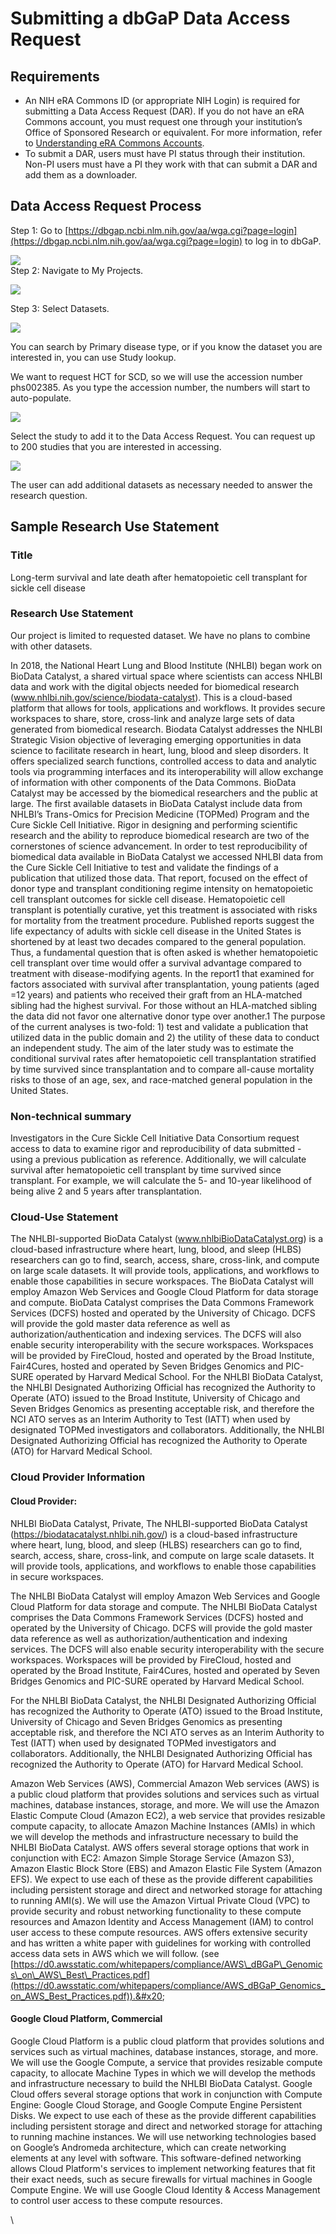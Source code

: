 # Submitting a dbGaP Data Access Request

## Requirements

* An NIH eRA Commons ID (or appropriate NIH Login) is required for submitting a Data Access Request (DAR). If you do not have an eRA Commons account, you must request one through your institution’s Office of Sponsored Research or equivalent. For more information, refer to [Understanding eRA Commons Accounts](https://era.nih.gov/register-accounts/understanding-era-commons-accounts.htm).
* To submit a DAR, users must have PI status through their institution. Non-PI users must have a PI they work with that can submit a DAR and add them as a downloader.

## Data Access Request Process

Step 1: Go to [https://dbgap.ncbi.nlm.nih.gov/aa/wga.cgi?page=login](https://dbgap.ncbi.nlm.nih.gov/aa/wga.cgi?page=login) to log in to dbGaP.

![](https://lh4.googleusercontent.com/jGJkYP6kotny2VJ-Ukg3IdWzg1Hr8JD_9DoX4udOQ9cXTNSbhiYiRIXrPdzcTqwg-Nc6PS0dfytiZrJLj5tOuNndofi6rjmghhryIq1qhH5lrvRVGxMxtQOifW3ViWwB1nn0MtPQD8vVa4SEonTVfbKs2tqeeNYkhHpOyoZiSg25HtOBaVJpvTLaB4fN)\
Step 2: Navigate to My Projects.

![](https://lh6.googleusercontent.com/k6JsEci3NAnykj_tMthaQZZQhQLRi_dSORjcBVo-CuxQZulUqC0BeRqmlxHc2yVwtBl6N0eF5UKRPM5UQw_oEhMNAeQu7gzhbZL3ZHzE5rxHKGj-ephs_93suoJO5QtoSmGCTEmTjw6Ke2fZa3c9cXI8kgFi4IzoE_Qdc0-P59LEFG9bJvMI1w8-UIjX)

Step 3: Select Datasets.

![](https://lh6.googleusercontent.com/3j6xnXeoRTtwUGpeGqxQXFDC4EQpqm1Euz1d_phtGEw3Axrwqb9Fnld_WA2sk6nsBTJTFxj-zmMvn23Pq7Twm_7Myrto6hoz4GmERA5vx6McU5ecb5z16DsQSqH28tyCPCbWrZMJdDYlgWjaLJZHi17zhtEin0jBkjs1egF8jOO1PfOMcp1ce-NQfTHA)

You can search by Primary disease type, or if you know the dataset you are interested in, you can use Study lookup.&#x20;

We want to request HCT for SCD, so we will use the accession number phs002385. As you type the accession number, the numbers will start to auto-populate.

![](https://lh4.googleusercontent.com/0jo0hkc66RUyZVLetFjmvejUooLloKx7FAgdsm60Xjp0hLawBiP7HGS1bVO6PEUuXQd6e_fl2mfgRaYfZanCEOuPAV2Cw4qUTeHFZelGZfUVqF7SFoLr7YXptBkJLFEGpKAf00OFBF2m1kEtD61aVGGONKH0NGq5lvPKBB4TycIJNxEGZGBW5F27WNHv)

Select the study to add it to the Data Access Request. You can request up to 200 studies that you are interested in accessing.&#x20;

![](https://lh3.googleusercontent.com/e-gJXl1TWUqrhV9r5Ay1H7ocVZl1IuGm98uYVxarpDdlW3c4pWgYTp3EuOsoceiNJMOhh_taDFDZMGFYcYAevw5F_Q0CkeY-uXwipwaJP9PH4yziD1hRuZvdIQLsoK-j0d_M2PBTbUKsGNmkWjFP_neDifpyDk3z9GJvCRy8zMDYT03eWg-CgUs9sGft)

The user can add additional datasets as necessary needed to answer the research question.

## Sample Research Use Statement

### Title

Long-term survival and late death after hematopoietic cell transplant for sickle cell disease

### Research Use Statement

Our project is limited to requested dataset. We have no plans to combine with other datasets.

In 2018, the National Heart Lung and Blood Institute (NHLBI) began work on BioData Catalyst, a shared virtual space where scientists can access NHLBI data and work with the digital objects needed for biomedical research (www.nhlbi.nih.gov/science/biodata-catalyst). This is a cloud-based platform that allows for tools, applications and workflows. It provides secure workspaces to share, store, cross-link and analyze large sets of data generated from biomedical research. Biodata Catalyst addresses the NHLBI Strategic Vision objective of leveraging emerging opportunities in data science to facilitate research in heart, lung, blood and sleep disorders. It offers specialized search functions, controlled access to data and analytic tools via programming interfaces and its interoperability will allow exchange of information with other components of the Data Commons. BioData Catalyst may be accessed by the biomedical researchers and the public at large. The first available datasets in BioData Catalyst include data from NHLBI’s Trans-Omics for Precision Medicine (TOPMed) Program and the Cure Sickle Cell Initiative. Rigor in designing and performing scientific research and the ability to reproduce biomedical research are two of the cornerstones of science advancement. In order to test reproducibility of biomedical data available in BioData Catalyst we accessed NHLBI data from the Cure Sickle Cell Initiative to test and validate the findings of a publication that utilized those data. That report, focused on the effect of donor type and transplant conditioning regime intensity on hematopoietic cell transplant outcomes for sickle cell disease. Hematopoietic cell transplant is potentially curative, yet this treatment is associated with risks for mortality from the treatment procedure. Published reports suggest the life expectancy of adults with sickle cell disease in the United States is shortened by at least two decades compared to the general population. Thus, a fundamental question that is often asked is whether hematopoietic cell transplant over time would offer a survival advantage compared to treatment with disease-modifying agents. In the report1 that examined for factors associated with survival after transplantation, young patients (aged =12 years) and patients who received their graft from an HLA-matched sibling had the highest survival. For those without an HLA-matched sibling the data did not favor one alternative donor type over another.1 The purpose of the current analyses is two-fold: 1) test and validate a publication that utilized data in the public domain and 2) the utility of these data to conduct an independent study. The aim of the later study was to estimate the conditional survival rates after hematopoietic cell transplantation stratified by time survived since transplantation and to compare all-cause mortality risks to those of an age, sex, and race-matched general population in the United States.

### Non-technical summary

Investigators in the Cure Sickle Cell Initiative Data Consortium request access to data to examine rigor and reproducibility of data submitted - using a previous publication as reference. Additionally, we will calculate survival after hematopoietic cell transplant by time survived since transplant. For example, we will calculate the 5- and 10-year likelihood of being alive 2 and 5 years after transplantation.

### Cloud-Use Statement

The NHLBI-supported BioData Catalyst (www.nhlbiBioDataCatalyst.org) is a cloud-based infrastructure where heart, lung, blood, and sleep (HLBS) researchers can go to find, search, access, share, cross-link, and compute on large scale datasets. It will provide tools, applications, and workflows to enable those capabilities in secure workspaces. The BioData Catalyst will employ Amazon Web Services and Google Cloud Platform for data storage and compute. BioData Catalyst comprises the Data Commons Framework Services (DCFS) hosted and operated by the University of Chicago. DCFS will provide the gold master data reference as well as authorization/authentication and indexing services. The DCFS will also enable security interoperability with the secure workspaces. Workspaces will be provided by FireCloud, hosted and operated by the Broad Institute, Fair4Cures, hosted and operated by Seven Bridges Genomics and PIC-SURE operated by Harvard Medical School. For the NHLBI BioData Catalyst, the NHLBI Designated Authorizing Official has recognized the Authority to Operate (ATO) issued to the Broad Institute, University of Chicago and Seven Bridges Genomics as presenting acceptable risk, and therefore the NCI ATO serves as an Interim Authority to Test (IATT) when used by designated TOPMed investigators and collaborators. Additionally, the NHLBI Designated Authorizing Official has recognized the Authority to Operate (ATO) for Harvard Medical School.

### Cloud Provider Information

#### Cloud Provider:

NHLBI BioData Catalyst, Private, The NHLBI-supported BioData Catalyst (https://biodatacatalyst.nhlbi.nih.gov/) is a cloud-based infrastructure where heart, lung, blood, and sleep (HLBS) researchers can go to find, search, access, share, cross-link, and compute on large scale datasets. It will provide tools, applications, and workflows to enable those capabilities in secure workspaces.&#x20;

The NHLBI BioData Catalyst will employ Amazon Web Services and Google Cloud Platform for data storage and compute. The NHLBI BioData Catalyst comprises the Data Commons Framework Services (DCFS) hosted and operated by the University of Chicago. DCFS will provide the gold master data reference as well as authorization/authentication and indexing services. The DCFS will also enable security interoperability with the secure workspaces. Workspaces will be provided by FireCloud, hosted and operated by the Broad Institute, Fair4Cures, hosted and operated by Seven Bridges Genomics and PIC-SURE operated by Harvard Medical School.

For the NHLBI BioData Catalyst, the NHLBI Designated Authorizing Official has recognized the Authority to Operate (ATO) issued to the Broad Institute, University of Chicago and Seven Bridges Genomics as presenting acceptable risk, and therefore the NCI ATO serves as an Interim Authority to Test (IATT) when used by designated TOPMed investigators and collaborators. Additionally, the NHLBI Designated Authorizing Official has recognized the Authority to Operate (ATO) for Harvard Medical School.

Amazon Web Services (AWS), Commercial Amazon Web services (AWS) is a public cloud platform that provides solutions and services such as virtual machines, database instances, storage, and more. We will use the Amazon Elastic Compute Cloud (Amazon EC2), a web service that provides resizable compute capacity, to allocate Amazon Machine Instances (AMIs) in which we will develop the methods and infrastructure necessary to build the NHLBI BioData Catalyst. AWS offers several storage options that work in conjunction with EC2: Amazon Simple Storage Service (Amazon S3), Amazon Elastic Block Store (EBS) and Amazon Elastic File System (Amazon EFS). We expect to use each of these as the provide different capabilities including persistent storage and direct and networked storage for attaching to running AMI(s). We will use the Amazon Virtual Private Cloud (VPC) to provide security and robust networking functionality to these compute resources and Amazon Identity and Access Management (IAM) to control user access to these compute resources. AWS offers extensive security and has written a white paper with guidelines for working with controlled access data sets in AWS which we will follow. (see [https://d0.awsstatic.com/whitepapers/compliance/AWS\_dBGaP\_Genomics\_on\_AWS\_Best\_Practices.pdf](https://d0.awsstatic.com/whitepapers/compliance/AWS_dBGaP_Genomics_on_AWS_Best_Practices.pdf)).&#x20;

#### Google Cloud Platform, Commercial&#x20;

Google Cloud Platform is a public cloud platform that provides solutions and services such as virtual machines, database instances, storage, and more. We will use the Google Compute, a service that provides resizable compute capacity, to allocate Machine Types in which we will develop the methods and infrastructure necessary to build the NHLBI BioData Catalyst. Google Cloud offers several storage options that work in conjunction with Compute Engine: Google Cloud Storage, and Google Compute Engine Persistent Disks. We expect to use each of these as the provide different capabilities including persistent storage and direct and networked storage for attaching to running machine instances. We will use networking technologies based on Google’s Andromeda architecture, which can create networking elements at any level with software. This software-defined networking allows Cloud Platform's services to implement networking features that fit their exact needs, such as secure firewalls for virtual machines in Google Compute Engine. We will use Google Cloud Identity & Access Management to control user access to these compute resources.

\
